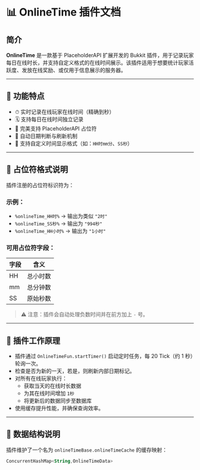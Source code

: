 # 📊 OnlineTime 插件文档

## 简介

**OnlineTime** 是一款基于 PlaceholderAPI 扩展开发的 Bukkit 插件，用于记录玩家每日在线时长，并支持自定义格式的在线时间展示。该插件适用于想要统计玩家活跃度、发放在线奖励、或仅用于信息展示的服务器。

---

## 🌟 功能特点

- ⏱ 实时记录在线玩家在线时间（精确到秒）
- 🗓 支持每日在线时间独立记录
- 🧩 完美支持 PlaceholderAPI 占位符
- 📅 自动日期判断与刷新机制
- 🔧 支持自定义时间显示格式（如：`HH时mm分`、`SS秒`）

---

## 🔧 占位符格式说明

插件注册的占位符标识符为：


### 示例：

- `%onlineTime_HH时%` → 输出为类似 `"2时"`
- `%onlineTime_SS秒%` → 输出为 `"994秒"`
- `%onlineTime_HH小时%` → 输出为 `"1小时"`

### 可用占位符字段：

| 字段 | 含义             |
|------|------------------|
| HH   | 总小时数         |
| mm   | 总分钟数         |
| SS   | 原始秒数         |

> ⚠ 注意：插件会自动处理负数时间并在前方加上 `-` 号。

---

## 🧠 插件工作原理

- 插件通过 `OnlineTimeFun.startTimer()` 启动定时任务，每 20 Tick（约 1 秒）轮询一次。
- 检查是否为新的一天，若是，则刷新内部日期标记。
- 对所有在线玩家执行：
    - 获取当天的在线时长数据
    - 为其在线时间增加 `1秒`
    - 将更新后的数据同步至数据库
- 使用缓存提升性能，并确保查询效率。

---

## 🧱 数据结构说明

插件维护了一个名为 `onlineTimeBase.onlineTimeCache` 的缓存映射：
```kotlin
ConcurrentHashMap<String,OnlineTimeData>
